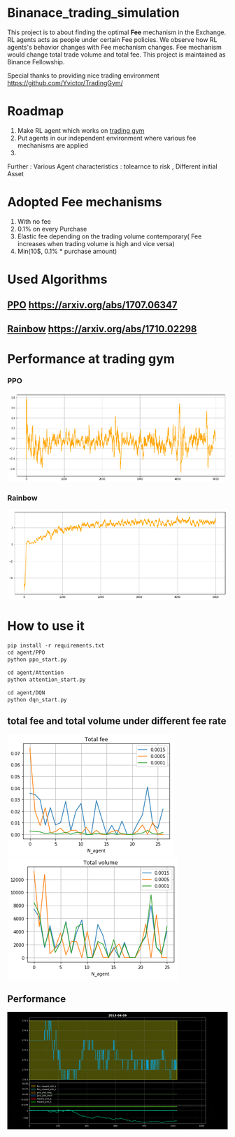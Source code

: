 # Binanace_trading_simulation
This project is to about finding the optimal __Fee__ mechanism in the Exchange. RL agents acts as people under certain Fee policies. We observe how RL agents's behavior changes with Fee mechanism changes. Fee mechanism would change total trade volume and total fee. This project is maintained as Binance Fellowship.

Special thanks to providing nice trading environment https://github.com/Yvictor/TradingGym/

# Roadmap
1. Make RL agent which works on [trading gym](https://github.com/Yvictor/TradingGym/)
2. Put agents in our independent environment where various fee mechanisms are applied
3.  

Further :
Various Agent characteristics : tolearnce to risk , Different initial Asset
 


# Adopted Fee mechanisms
1. With no fee
2. 0.1% on every Purchase
3. Elastic fee depending on the trading volume contemporary( Fee increases when trading volume is high and vice versa)
4. Min(10$, 0.1% * purchase amount)


# Used Algorithms
## [PPO](https://arxiv.org/abs/1707.06347) https://arxiv.org/abs/1707.06347
## [Rainbow](https://arxiv.org/abs/1710.02298) https://arxiv.org/abs/1710.02298

# Performance at trading gym

### PPO
![ppo_performance](figs/ppo_performance.png)
### Rainbow
![rainbow_performance](figs/rainbow_performance.png)
# How to use it

```python3
pip install -r requirements.txt
cd agent/PPO
python ppo_start.py
```
```python3
cd agent/Attention
python attention_start.py
```
```python3
cd agent/DQN
python dqn_start.py
```

## total fee and total volume under different fee rate
![total_fee](figs/total_fee.png)
![total_volume](figs/total_volume.png)


## Performance
![gif](figs/ezgif.com-optimize.gif)